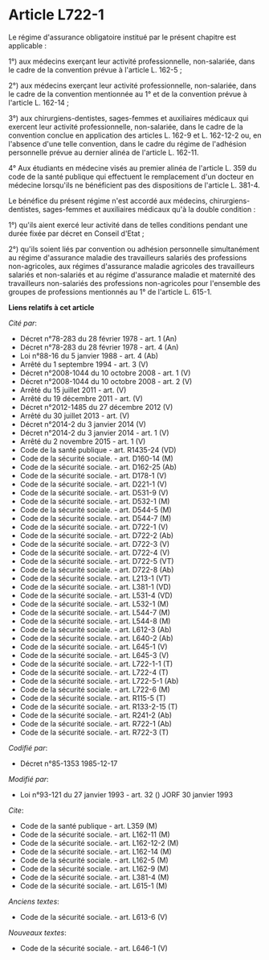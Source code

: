 # Article L722-1

Le régime d'assurance obligatoire institué par le présent chapitre est applicable : 

1°) aux médecins exerçant leur activité professionnelle, non-salariée, dans le cadre de la convention prévue à l'article L.
162-5 ; 

2°) aux médecins exerçant leur activité professionnelle, non-salariée, dans le cadre de la convention mentionnée au 1° et de
la convention prévue à l'article L. 162-14 ; 

3°) aux chirurgiens-dentistes, sages-femmes et auxiliaires médicaux qui exercent leur activité professionnelle, non-salariée,
dans le cadre de la convention conclue en application des articles L. 162-9 et L. 162-12-2 ou, en l'absence d'une telle
convention, dans le cadre du régime de l'adhésion personnelle prévue au dernier alinéa de l'article L. 162-11. 

4° Aux étudiants en médecine visés au premier alinéa de l'article L. 359 du code de la santé publique qui effectuent le
remplacement d'un docteur en médecine lorsqu'ils ne bénéficient pas des dispositions de l'article L. 381-4.

Le bénéfice du présent régime n'est accordé aux médecins, chirurgiens-dentistes, sages-femmes et auxiliaires médicaux qu'à la
double condition : 

1°) qu'ils aient exercé leur activité dans de telles conditions pendant une durée fixée par décret en Conseil d'Etat ; 

2°) qu'ils soient liés par convention ou adhésion personnelle simultanément au régime d'assurance maladie des travailleurs
salariés des professions non-agricoles, aux régimes d'assurance maladie agricoles des travailleurs salariés et non-salariés
et au régime d'assurance maladie et maternité des travailleurs non-salariés des professions non-agricoles pour l'ensemble des
groupes de professions mentionnés au 1° de l'article L. 615-1.

**Liens relatifs à cet article**

_Cité par_:

  - Décret n°78-283 du 28 février 1978 - art. 1 (An)
  - Décret n°78-283 du 28 février 1978 - art. 4 (An)
  - Loi n°88-16 du 5 janvier 1988 - art. 4 (Ab)
  - Arrêté du 1 septembre 1994 - art. 3 (V)
  - Décret n°2008-1044 du 10 octobre 2008 - art. 1 (V)
  - Décret n°2008-1044 du 10 octobre 2008 - art. 2 (V)
  - Arrêté du 15 juillet 2011 - art. (V)
  - Arrêté du 19 décembre 2011 - art. (V)
  - Décret n°2012-1485 du 27 décembre 2012 (V)
  - Arrêté du 30 juillet 2013 - art. (V)
  - Décret n°2014-2 du 3 janvier 2014 (V)
  - Décret n°2014-2 du 3 janvier 2014 - art. 1 (V)
  - Arrêté du 2 novembre 2015 - art. 1 (V)
  - Code de la santé publique - art. R1435-24 (VD)
  - Code de la sécurité sociale. - art. D160-14 (M)
  - Code de la sécurité sociale. - art. D162-25 (Ab)
  - Code de la sécurité sociale. - art. D178-1 (V)
  - Code de la sécurité sociale. - art. D221-1 (V)
  - Code de la sécurité sociale. - art. D531-9 (V)
  - Code de la sécurité sociale. - art. D532-1 (M)
  - Code de la sécurité sociale. - art. D544-5 (M)
  - Code de la sécurité sociale. - art. D544-7 (M)
  - Code de la sécurité sociale. - art. D722-1 (V)
  - Code de la sécurité sociale. - art. D722-2 (Ab)
  - Code de la sécurité sociale. - art. D722-3 (V)
  - Code de la sécurité sociale. - art. D722-4 (V)
  - Code de la sécurité sociale. - art. D722-5 (VT)
  - Code de la sécurité sociale. - art. D722-8 (Ab)
  - Code de la sécurité sociale. - art. L213-1 (VT)
  - Code de la sécurité sociale. - art. L381-1 (VD)
  - Code de la sécurité sociale. - art. L531-4 (VD)
  - Code de la sécurité sociale. - art. L532-1 (M)
  - Code de la sécurité sociale. - art. L544-7 (M)
  - Code de la sécurité sociale. - art. L544-8 (M)
  - Code de la sécurité sociale. - art. L612-3 (Ab)
  - Code de la sécurité sociale. - art. L640-2 (Ab)
  - Code de la sécurité sociale. - art. L645-1 (V)
  - Code de la sécurité sociale. - art. L645-3 (V)
  - Code de la sécurité sociale. - art. L722-1-1 (T)
  - Code de la sécurité sociale. - art. L722-4 (T)
  - Code de la sécurité sociale. - art. L722-5-1 (Ab)
  - Code de la sécurité sociale. - art. L722-6 (M)
  - Code de la sécurité sociale. - art. R115-5 (T)
  - Code de la sécurité sociale. - art. R133-2-15 (T)
  - Code de la sécurité sociale. - art. R241-2 (Ab)
  - Code de la sécurité sociale. - art. R722-1 (Ab)
  - Code de la sécurité sociale. - art. R722-3 (T)

_Codifié par_:

  - Décret n°85-1353 1985-12-17

_Modifié par_:

  - Loi n°93-121 du 27 janvier 1993 - art. 32 () JORF 30 janvier 1993

_Cite_:

  - Code de la santé publique - art. L359 (M)
  - Code de la sécurité sociale. - art. L162-11 (M)
  - Code de la sécurité sociale. - art. L162-12-2 (M)
  - Code de la sécurité sociale. - art. L162-14 (M)
  - Code de la sécurité sociale. - art. L162-5 (M)
  - Code de la sécurité sociale. - art. L162-9 (M)
  - Code de la sécurité sociale. - art. L381-4 (M)
  - Code de la sécurité sociale. - art. L615-1 (M)

_Anciens textes_:

  - Code de la sécurité sociale. - art. L613-6 (V)

_Nouveaux textes_:

  - Code de la sécurité sociale. - art. L646-1 (V)

